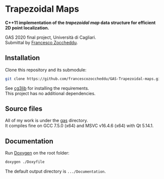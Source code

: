 # Trapezoidal Maps

**C++11 implementation of the *trapezoidal map* data structure for efficient 2D point localization.**

GAS 2020 final project, Università di Cagliari.  
Submittal by 
[Francesco Zoccheddu](https://github.com/francescozoccheddu/GAS-Trapezoidal-maps).

## Installation

Clone this repository and its submodule:  
    
~~~~bash
git clone https://github.com/francescozoccheddu/GAS-Trapezoidal-maps.git --recursive
~~~~

See [cg3lib](https://github.com/cg3hci/cg3lib/) for installing the requirements.  
This project has no additional dependencies.

## Source files

All of my work is under the [gas](./gas) directory.  
It compiles fine on GCC 7.5.0 (x64) and MSVC v16.4.6 (x64) with Qt 5.14.1.

## Documentation

Run [Doxygen](http://www.doxygen.nl) on the root folder:

~~~~bash
doxygen ./Doxyfile
~~~~

The default output directory is `.../Documentation`.